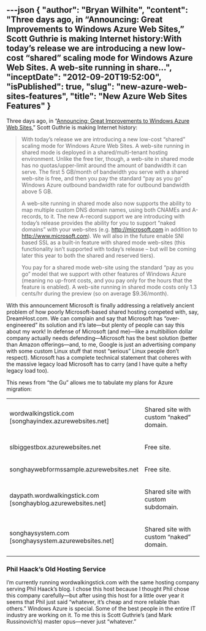 ---json
{
  "author": "Bryan Wilhite",
  "content": "Three days ago, in “Announcing: Great Improvements to Windows Azure Web Sites,” Scott Guthrie is making Internet history:With today’s release we are introducing a new low-cost “shared” scaling mode for Windows Azure Web Sites. A web-site running in share...",
  "inceptDate": "2012-09-20T19:52:00",
  "isPublished": true,
  "slug": "new-azure-web-sites-features",
  "title": "New Azure Web Sites Features"
}
---

Three days ago, in “[Announcing: Great Improvements to Windows Azure Web Sites](http://weblogs.asp.net/scottgu/archive/2012/09/17/announcing-great-improvements-to-windows-azure-web-sites.aspx),” Scott Guthrie is making Internet history:
<blockquote>

With today’s release we are introducing a new low-cost “shared” scaling mode for Windows Azure Web Sites. A web-site running in shared mode is deployed in a shared/multi-tenant hosting environment. Unlike the free tier, though, a web-site in shared mode has no quotas/upper-limit around the amount of bandwidth it can serve. The first 5 GB/month of bandwidth you serve with a shared web-site is free, and then you pay the standard “pay as you go” Windows Azure outbound bandwidth rate for outbound bandwidth above 5 GB.

A web-site running in shared mode also now supports the ability to map multiple custom DNS domain names, using both CNAMEs and A-records, to it. The new A-record support we are introducing with today’s release provides the ability for you to support “naked domains” with your web-sites (e.g. http://microsoft.com in addition to http://www.microsoft.com). We will also in the future enable SNI based SSL as a built-in feature with shared mode web-sites (this functionality isn’t supported with today’s release – but will be coming later this year to both the shared and reserved tiers).

You pay for a shared mode web-site using the standard “pay as you go” model that we support with other features of Windows Azure (meaning no up-front costs, and you pay only for the hours that the feature is enabled). A web-site running in shared mode costs only 1.3 cents/hr during the preview (so on average $9.36/month).
</blockquote>

With this announcement Microsoft is finally addressing a relatively ancient problem of how poorly Microsoft-based shared hosting competed with, say, DreamHost.com. We can complain and say that Microsoft has “over-engineered” its solution and it’s late—but plenty of people can say this about my work! In defense of Microsoft (and me)—like a multibillion dollar company actually needs defending—Microsoft has the best solution (better than Amazon offerings—and, to me, Google is just an advertising company with some custom Linux stuff that most “serious” Linux people don’t respect). Microsoft has a complete technical statement that coheres with the massive legacy load Microsoft has to carry (and I have quite a hefty legacy load too).

This news from “the Gu” allows me to tabulate my plans for Azure migration:
<table class="WordWalkingStickTable"><tr><td>

wordwalkingstick.com  
[songhayindex.azurewebsites.net]
</td><td>

Shared site with custom “naked” domain.
</td></tr><tr><td>

slbiggestbox.azurewebsites.net
</td><td>

Free site.
</td></tr><tr><td>

songhaywebformssample.azurewebsites.net
</td><td>

Free site.
</td></tr><tr><td>

daypath.wordwalkingstick.com  
[songhayblog.azurewebsites.net]
</td><td>

Shared site with custom subdomain.
</td></tr><tr><td>

songhaysystem.com  
[songhaysystem.azurewebsites.net]
</td><td>

Shared site with custom “naked” domain.
</td></tr></table>

### Phil Haack’s Old Hosting Service

I’m currently running wordwalkingstick.com with the same hosting company serving Phil Haack’s blog. I chose this host because I thought Phil chose this company carefully—but after using this host for a little over year it seems that Phil just said “whatever, it’s cheap and more reliable than others.” Windows Azure is special. Some of the best people in the entire IT industry are working on it. To me this is Scott Guthrie’s (and Mark Russinovich’s) master opus—never just “whatever.”
